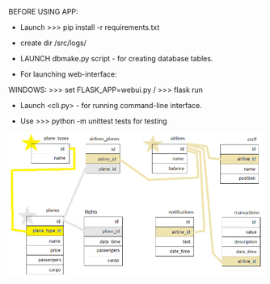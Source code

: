 BEFORE USING APP:

- Launch >>> pip install -r requirements.txt

- create dir /src/logs/

- LAUNCH dbmake.py script - for creating database tables.

- For launching web-interface:

WINDOWS: >>> set FLASK_APP=webui.py /  >>> flask run

- Launch <cli.py> - for running command-line interface.

- Use >>> python -m unittest tests for testing

![Иллюстрация БД](https://github.com/russtanevich/pyair/blob/master/db_scheme.png)
